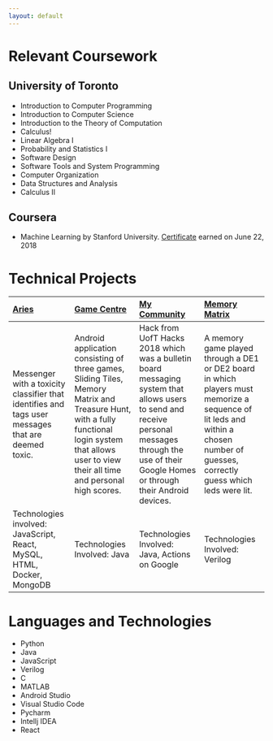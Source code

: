 ```yaml
---
layout: default
---
```




# Relevant Coursework

## University of Toronto

* Introduction to Computer Programming
* Introduction to Computer Science
* Introduction to the Theory of Computation
* Calculus!
* Linear Algebra I
* Probability and Statistics I
* Software Design
* Software Tools and System Programming
* Computer Organization
* Data Structures and Analysis
* Calculus II

## Coursera

* Machine Learning by Stanford University. [Certificate](https://www.coursera.org/account/accomplishments/certificate/GJZCLYUN4C2B) earned on June 22, 2018

# Technical Projects

| [Aries](https://github.com/Michael-Chunman-Lee)             | [Game Centre](https://github.com/Michael-Chunman-Lee/GameCentre)          | [My Community](https://github.com/Michael-Chunman-Lee/My_Community2018) |  [Memory Matrix](https://github.com/Michael-Chunman-Lee/Memory-Matrix) |
|:-------------------------------------------------------|:-------------------------|:------|:-----------|
| Messenger with a toxicity classifier that identifies and tags user messages that are deemed toxic.  | Android application consisting of three games, Sliding Tiles, Memory Matrix and Treasure Hunt, with a fully functional login system that allows user to view their all time and personal high scores. | Hack from UofT Hacks 2018 which was a bulletin board messaging system that allows users to send and receive personal messages through the use of their Google Homes or through their Android devices.  | A memory game played through a DE1 or DE2 board in which players must memorize a sequence of lit leds and within a chosen number of guesses, correctly guess which leds were lit. |
| Technologies involved: JavaScript, React, MySQL, HTML, Docker, MongoDB                                          | Technologies Involved: Java   | Technologies Involved: Java, Actions on Google | Technologies Involved: Verilog |

# Languages and Technologies

* Python
* Java
* JavaScript
* Verilog
* C
* MATLAB
* Android Studio
* Visual Studio Code
* Pycharm
* Intellj IDEA
* React
